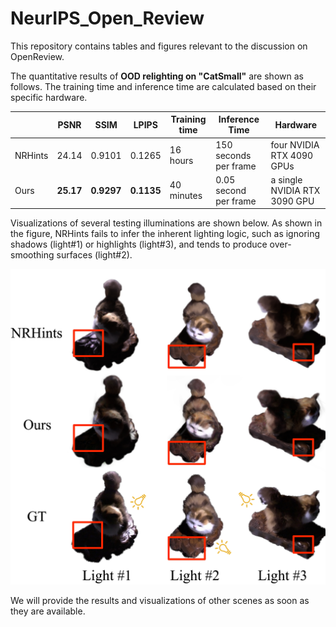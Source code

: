 # NeurIPS_Open_Review

This repository contains tables and figures relevant to the discussion on OpenReview.

The quantitative results of **OOD relighting on "CatSmall"** are shown as follows. The training time and inference time are calculated based on their specific hardware.

|  | PSNR | SSIM | LPIPS | Training time | Inference Time | Hardware |
| ---------------  | --------------- | --------------- | --------------- | --------------- | --------------- |--------------- |
|NRHints    | 24.14    | 0.9101 | 0.1265 | 16 hours | 150 seconds per frame | four NVIDIA RTX 4090 GPUs |
| Ours    | **25.17** | **0.9297** | **0.1135** |  40 minutes | 0.05 second per frame | a single NVIDIA RTX 3090 GPU |

Visualizations of several testing illuminations are shown below. As shown in the figure, NRHints fails to infer the inherent lighting logic, such as ignoring shadows (light#1) or highlights (light#3), and tends to produce over-smoothing surfaces (light#2).

<img src="ood_result/catsmall.png" width="512px">


We will provide the results and visualizations of other scenes as soon as they are available.
